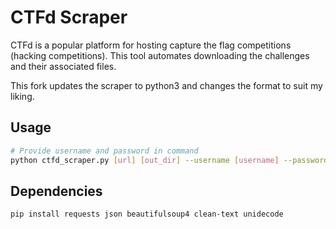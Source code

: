 # CTFd Scraper

CTFd is a popular platform for hosting capture the flag competitions (hacking competitions). This
tool automates downloading the challenges and their associated files.

This fork updates the scraper to python3 and changes the format to suit my liking.

## Usage

```sh
# Provide username and password in command
python ctfd_scraper.py [url] [out_dir] --username [username] --password [password]
```

## Dependencies

```sh
pip install requests json beautifulsoup4 clean-text unidecode
```
